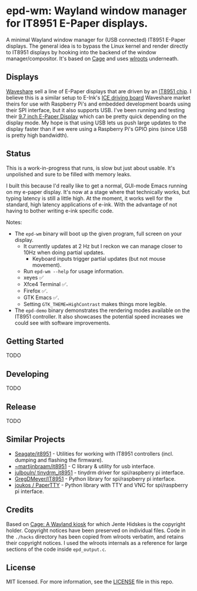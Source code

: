 # epd-wm: Wayland window manager for IT8951 E-Paper displays.

A minimal Wayland window manager for (USB connected) IT8951 E-Paper
displays. The general idea is to bypass the Linux kernel and render
directly to IT8951 displays by hooking into the backend of the window
manager/compositor. It's based on
[Cage](https://hjdskes.nl/projects/cage) and uses
[wlroots](https://github.com/swaywm/wlroots) underneath.

## Displays

[Waveshare](https://www.waveshare.com/) sell a line of E-Paper
displays that are driven by an [IT8951
chip](http://www.ite.com.tw/en/product/view?mid=95).  I believe this
is a similar setup to E-Ink's [ICE driving
board](https://shopkits.eink.com/product/ice-driving-board/) Waveshare
market theirs for use with Raspberry Pi's and embedded development
boards using their SPI interface, but it also supports USB.  I've been
running and testing their [9.7 inch E-Paper
Display](https://www.waveshare.com/9.7inch-e-paper-hat.htm) which can
be pretty quick depending on the display mode. My hope is that using
USB lets us push large updates to the display faster than if we were
using a Raspberry Pi's GPIO pins (since USB is pretty high bandwidth).

## Status
This is a work-in-progress that runs, is slow but just about usable. It's unpolished and sure to be filled with memory leaks.

I built this because I'd really like to get a normal, GUI-mode Emacs
running on my e-paper display. It's now at a stage where that
technically works, but typing latency is still a little high. At
the moment, it works well for the standard, high latency applications
of e-ink. With the advantage of not having to bother writing e-ink
specific code.

Notes:

  - The `epd-wm` binary will boot up the given program, full screen on your display.
      - It currently updates at 2 Hz but I reckon we can manage closer to 10Hz when doing partial updates.
        - Keyboard inputs trigger partial updates (but not mouse movement).
      - Run `epd-wm --help` for usage information.
      - xeyes ✅
      - Xfce4 Terminal ✅.
      - Firefox ✅.
      - GTK Emacs ✅.
      - Setting `GTK_THEME=HighContrast` makes things more legible.
  - The `epd-demo` binary demonstrates the rendering modes available on the
    IT8951 controller. It also showcases the potential speed increases
    we could see with software improvements.

## Getting Started
TODO

## Developing
TODO

## Release
TODO

## Similar Projects

  - [Seagate/it8951](https://github.com/Seagate/it8951) - Utilities for working with IT8951 controllers (incl. dumping and flashing the firmware).
  - [~martijnbraam/it8951](https://git.sr.ht/~martijnbraam/it8951) - C library & utility for usb interface.
  - [julbouln/
tinydrm_it8951](https://github.com/julbouln/tinydrm_it8951) - tinydrm driver for spi/raspberry pi interface.
  - [GregDMeyer/IT8951](https://github.com/GregDMeyer/IT8951)  - Python library for spi/raspberry pi interface.
  - [joukos / PaperTTY](https://github.com/joukos/PaperTTY) - Python library with TTY and VNC for spi/raspberry pi interface.

## Credits
Based on [Cage: A Wayland kiosk](https://github.com/Hjdskes/cage) for which Jente Hidskes is the copyright holder. Copyright notices have been preserved on individual files. Code in the `./hacks` directory has been copied from wlroots verbatim, and retains their copyright notices. I used the wlroots internals as a reference for large sections of the code inside `epd_output.c`.

## License
MIT licensed. For more information, see the [LICENSE](./LICENSE) file in this repo.

